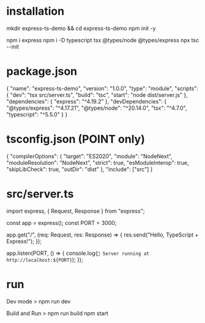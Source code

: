 # installation

mkdir express-ts-demo && cd express-ts-demo
npm init -y

npm i express
npm i -D typescript tsx @types/node @types/express
npx tsc --init

# package.json

{
"name": "express-ts-demo",
"version": "1.0.0",
"type": "module",
"scripts": {
"dev": "tsx src/server.ts",
"build": "tsc",
"start": "node dist/server.js"
},
"dependencies": {
"express": "^4.19.2"
},
"devDependencies": {
"@types/express": "^4.17.21",
"@types/node": "^20.14.0",
"tsx": "^4.7.0",
"typescript": "^5.5.0"
}
}

# tsconfig.json (POINT only)

{
"compilerOptions": {
"target": "ES2020",
"module": "NodeNext",
"moduleResolution": "NodeNext",
"strict": true,
"esModuleInterop": true,
"skipLibCheck": true,
"outDir": "dist"
},
"include": ["src"]
}

# src/server.ts

import express, { Request, Response } from "express";

const app = express();
const PORT = 3000;

app.get("/", (req: Request, res: Response) => {
res.send("Hello, TypeScript + Express!");
});

app.listen(PORT, () => {
console.log(`🚀 Server running at http://localhost:${PORT}`);
});

# run

Dev mode > npm run dev

Build and Run > npm run build
npm start
